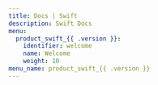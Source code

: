 ```yaml
---
title: Docs | Swift
description: Swift Docs
menu:
  product_swift_{{ .version }}:
    identifier: welcome
    name: Welcome
    weight: 10
menu_name: product_swift_{{ .version }}
---
```

